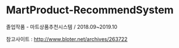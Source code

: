 # MartProduct-RecommendSystem
졸업작품 - 마트상품추천시스템 / 2018.09~2019.10





참고사이트 : http://www.bloter.net/archives/263722
